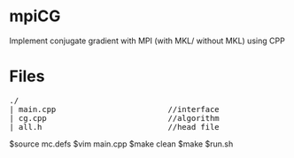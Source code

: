 # mpiCG
Implement conjugate gradient with MPI (with MKL/ without MKL) using CPP
  
  
# Files 
<pre>
./  
| main.cpp                        //interface
| cg.cpp                          //algorithm
| all.h                           //head file
</pre> 


$source mc.defs
$vim main.cpp
$make clean
$make
$run.sh


